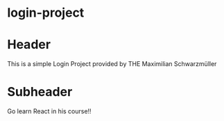 # login-project

# Header

This is a simple Login Project provided by THE Maximilian Schwarzmüller

# Subheader

Go learn React in his course!!
